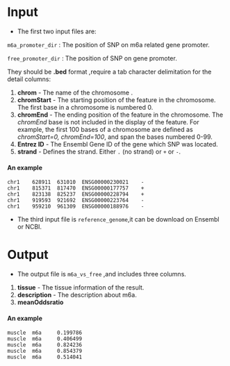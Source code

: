 # Input 

- The  first two input files are:

 `m6a_promoter_dir`  : The position of SNP on m6a related gene promoter.

 `free_promoter_dir` : The position of SNP on gene promoter.

They should be **.bed** format ,require a tab character delimitation for the detail columns:

1. **chrom** - The name of the chromosome .
2. **chromStart** - The starting position of the feature in the chromosome. The first base in a chromosome is numbered 0.
3. **chromEnd** - The ending position of the feature in the chromosome. The *chromEnd* base is not included in the display of the feature. For example, the first 100 bases of a chromosome are defined as *chromStart=0, chromEnd=100*, and span the bases numbered 0-99.
4. **Entrez ID** - The Ensembl Gene ID of the gene which SNP was located. 
5. **strand** - Defines the strand. Either `.` (no strand) or `+` or `-`.

#### An example 

```
chr1    628911  631010  ENSG00000230021    -
chr1    815371  817470  ENSG00000177757    +
chr1    823138  825237  ENSG00000228794    +
chr1    919593  921692  ENSG00000223764    -
chr1    959210  961309  ENSG00000188976    -
```

- The third input file is `reference_genome`,it can be download on Ensembl or NCBI.

# Output

- The output file is `m6a_vs_free`  ,and includes three columns.

1. **tissue** - The tissue information of the result.
2. **description**   -  The description about m6a.
3. **meanOddsratio** 

#### An example

```
muscle  m6a     0.199786
muscle  m6a     0.406499
muscle  m6a     0.824236
muscle  m6a     0.854379
muscle  m6a     0.514041
```

